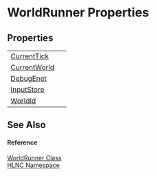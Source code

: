 # WorldRunner Properties




## Properties
<table>
<tr>
<td><a href="P_HLNC_WorldRunner_CurrentTick">CurrentTick</a></td>
<td> </td></tr>
<tr>
<td><a href="P_HLNC_WorldRunner_CurrentWorld">CurrentWorld</a></td>
<td> </td></tr>
<tr>
<td><a href="P_HLNC_WorldRunner_DebugEnet">DebugEnet</a></td>
<td> </td></tr>
<tr>
<td><a href="P_HLNC_WorldRunner_InputStore">InputStore</a></td>
<td> </td></tr>
<tr>
<td><a href="P_HLNC_WorldRunner_WorldId">WorldId</a></td>
<td> </td></tr>
</table>

## See Also


#### Reference
<a href="T_HLNC_WorldRunner">WorldRunner Class</a>  
<a href="N_HLNC">HLNC Namespace</a>  

